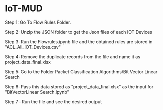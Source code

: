 # IoT-MUD

Step 1: Go To Flow Rules Folder.

Step 2: Unzip the JSON folder to get the Json files of each IOT Devices

Step 3: Run the Flowrules.ipynb file and the obtained rules are stored in "ACL_All_IOT_Devices.csv"

Step 4: Remove the duplicate records from the file and name it as project_data_final.xlsx

Step 5: Go to the Folder Packet Classification Algorithms/Bit Vector Linear Search

Step 6: Pass this data stored as "project_data_final.xlsx" as the input for "BitVectorLinear Search.ipynb"

Step 7 : Run the file and see the desired output
